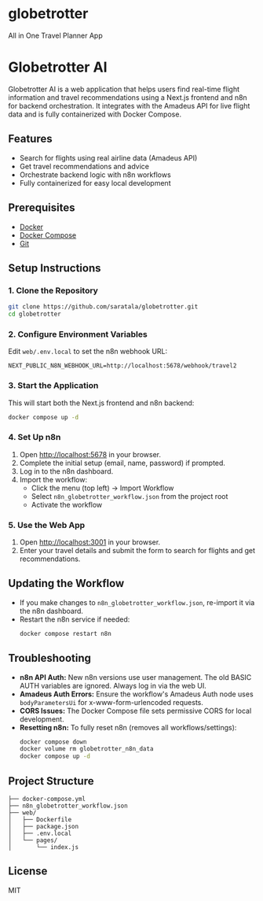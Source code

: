 # globetrotter
All in One Travel Planner App

# Globetrotter AI

Globetrotter AI is a web application that helps users find real-time flight information and travel recommendations using a Next.js frontend and n8n for backend orchestration. It integrates with the Amadeus API for live flight data and is fully containerized with Docker Compose.

## Features
- Search for flights using real airline data (Amadeus API)
- Get travel recommendations and advice
- Orchestrate backend logic with n8n workflows
- Fully containerized for easy local development

## Prerequisites
- [Docker](https://www.docker.com/get-started)
- [Docker Compose](https://docs.docker.com/compose/)
- [Git](https://git-scm.com/)

## Setup Instructions

### 1. Clone the Repository
```sh
git clone https://github.com/saratala/globetrotter.git
cd globetrotter
```

### 2. Configure Environment Variables
Edit `web/.env.local` to set the n8n webhook URL:
```
NEXT_PUBLIC_N8N_WEBHOOK_URL=http://localhost:5678/webhook/travel2
```

### 3. Start the Application
This will start both the Next.js frontend and n8n backend:
```sh
docker compose up -d
```

### 4. Set Up n8n
1. Open [http://localhost:5678](http://localhost:5678) in your browser.
2. Complete the initial setup (email, name, password) if prompted.
3. Log in to the n8n dashboard.
4. Import the workflow:
   - Click the menu (top left) → Import Workflow
   - Select `n8n_globetrotter_workflow.json` from the project root
   - Activate the workflow

### 5. Use the Web App
1. Open [http://localhost:3001](http://localhost:3001) in your browser.
2. Enter your travel details and submit the form to search for flights and get recommendations.

## Updating the Workflow
- If you make changes to `n8n_globetrotter_workflow.json`, re-import it via the n8n dashboard.
- Restart the n8n service if needed:
  ```sh
  docker compose restart n8n
  ```

## Troubleshooting
- **n8n API Auth:** New n8n versions use user management. The old BASIC AUTH variables are ignored. Always log in via the web UI.
- **Amadeus Auth Errors:** Ensure the workflow's Amadeus Auth node uses `bodyParametersUi` for x-www-form-urlencoded requests.
- **CORS Issues:** The Docker Compose file sets permissive CORS for local development.
- **Resetting n8n:** To fully reset n8n (removes all workflows/settings):
  ```sh
  docker compose down
  docker volume rm globetrotter_n8n_data
  docker compose up -d
  ```

## Project Structure
```
├── docker-compose.yml
├── n8n_globetrotter_workflow.json
├── web/
│   ├── Dockerfile
│   ├── package.json
│   ├── .env.local
│   └── pages/
│       └── index.js
```

## License
MIT
